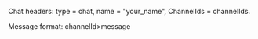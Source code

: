 Chat headers: type = chat, name = "your_name", ChannelIds = channelIds.

Message format: channelId>message